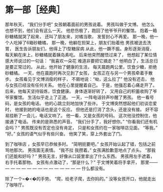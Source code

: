# 第一部［经典］

那年秋天，
“我们分手吧”
女孩朝着面前的男孩说着。
男孩叫做于文博。
他怎么也想不到，他们会有这么一天。
他悲伤极了，跑回了他爷爷开的餐馆。
抱着一箱砂糖橘就哭了起来，
还叫了朋友来，对橘当歌，
发誓封心不再爱。
那一晚，他一个人吃掉了6箱砂糖橘，
那一晚，他躺在担架上，朋友们抬着他
男孩被送去洗胃，
医生告诉朋友们，他得上了I型糖尿病
从此，他一蹶不振。身形逐渐消瘦，
每天躺在床上，砂糖橘就着胰岛素吃。
后来他突然醒悟过来了，
他想起了某位情感大师说过的一句话：
“我喜欢一朵花 难道非要把它摘走？”
他明白了，生活总归是要正常过的。
从此，他开始了健康的生活，
每天晨跑两公里，饮食少糖，拒绝砂糖橘。
一天，他在晨跑时再次见到了女孩，
女孩正在与另一个男孩牵着手散步。
女孩看见于文博消瘦的样子，
不屑地说：“呦，这么拉了”
他没有还击，
他与女孩已经没有任何关系。
他在心里提醒着自己。
于是，他强忍着心痛走开了。
后来，他每天坚持锻炼，饮食健康。
身体逐渐好转了，
又用自己的积蓄收购了爷爷家餐馆。
生活似乎走上了正道。
一天，一阵电话铃声吵醒了男孩。
他一看号码，是女孩的电话。
他的心跳立刻地加快了些许。
于文博突然想起他们初谈恋爱时，
他接到她的电话也是这个反应。
但他还是打消了念头，还是没有接。
好不容易挂断了一会儿，电话又响了。
他一看，又是女孩的号码。
这次他没控制住，他接通了电话。
传来的是熟悉的声音。
“我们分手了，我好想你。”
“你看我们还有机会吗？”
男孩既没有否定也没有肯定，
只是和女孩约在一家咖啡店见面。
“等我。”
“好。”
女孩的语气似乎有些兴奋。
他笑了笑，穿上外套出了门。

到了咖啡店 ，女孩早已恭候多时。
“简明扼要吧。”
女孩开始认起了错，包括之前骂他那次。
男孩面无表情。
“我不拉 我攒着。”
女孩满脸歉意地点了点头。
“那我们还能和好吗？”
男孩无言，好像从口袋里拿出了什么东西。
男孩用左手遮着，右手托着那物。
女孩有点激动了，“那是什么？”
于文博笑着将手拿开，
那里——
—
—
—
—
—
—
—
—
—
—
—
—
—
—
什么都没有。

除了一个=�<�的手势。
“爬，给老子爬，去你妈的。”
没等女孩开口，他就走出了咖啡厅。
